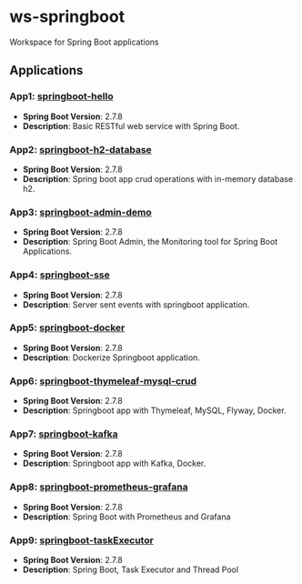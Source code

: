 # ws-springboot
Workspace for Spring Boot applications

## Applications

### App1: [springboot-hello](https://github.com/bs-public/ws-springboot/tree/main/springboot-hello/) 
- **Spring Boot Version**: 2.7.8
- **Description**: Basic RESTful web service with Spring Boot.

### App2: [springboot-h2-database](https://github.com/bs-public/ws-springboot/tree/main/springboot-h2-database) 
- **Spring Boot Version**: 2.7.8
- **Description**: Spring boot app crud operations with in-memory database h2.

### App3: [springboot-admin-demo](https://github.com/bs-public/ws-springboot/tree/main/springboot-admin-demo) 
- **Spring Boot Version**: 2.7.8
- **Description**: Spring Boot Admin, the Monitoring tool for Spring Boot Applications.

### App4: [springboot-sse](https://github.com/bs-public/ws-springboot/tree/main/springboot-sse) 
- **Spring Boot Version**: 2.7.8
- **Description**: Server sent events with springboot application.

### App5: [springboot-docker](https://github.com/bs-public/ws-springboot/tree/main/springboot-docker) 
- **Spring Boot Version**: 2.7.8
- **Description**: Dockerize Springboot application.

### App6: [springboot-thymeleaf-mysql-crud](https://github.com/bs-public/ws-springboot/tree/main/springboot-thymeleaf-mysql-crud) 
- **Spring Boot Version**: 2.7.8
- **Description**: Springboot app with Thymeleaf, MySQL, Flyway, Docker.

### App7: [springboot-kafka](https://github.com/bs-public/ws-springboot/tree/main/springboot-kafka) 
- **Spring Boot Version**: 2.7.8
- **Description**: Springboot app with Kafka, Docker.

### App8: [springboot-prometheus-grafana](https://github.com/bs-public/ws-springboot/tree/main/springboot-prometheus-grafana) 
- **Spring Boot Version**: 2.7.8
- **Description**: Spring Boot with Prometheus and Grafana

### App9: [springboot-taskExecutor](https://github.com/bs-public/ws-springboot/tree/main/springboot-taskExecutor) 
- **Spring Boot Version**: 2.7.8
- **Description**: Spring Boot, Task Executor and Thread Pool
